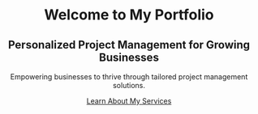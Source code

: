 <html lang="en">
<head>
  <meta charset="UTF-8">
  <meta name="viewport" content="width=device-width, initial-scale=1.0">
  <title>Project Management</title>
  <link rel="stylesheet" href="styles.css">
</head>
<body>
  <header>
    <h1>Welcome to My Portfolio</h1>
    <h2>Personalized Project Management for Growing Businesses</h2>
    <p>Empowering businesses to thrive through tailored project management solutions.</p>
    <a href="services.html" class="btn">Learn About My Services</a>
  </header>
</body>
</html>
